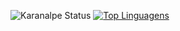 ![Karanalpe Status](https://github-readme-stats.vercel.app/api?username=arthursean&show_icons=true)
[![Top Linguagens](https://github-readme-stats.vercel.app/api/top-langs/?username=arthursean&layout=compact)](https://github.com/anuraghazra/github-readme-stats)
<!--
**arthursean/arthursean** is a ✨ _special_ ✨ repository because its `README.md` (this file) appears on your GitHub profile.

Here are some ideas to get you started:

- 🔭 I’m currently working on ...
- 🌱 I’m currently learning ...
- 👯 I’m looking to collaborate on ...
- 🤔 I’m looking for help with ...
- 💬 Ask me about ...
- 📫 How to reach me: ...
- 😄 Pronouns: ... 
- ⚡ Fun fact: ...
-->
